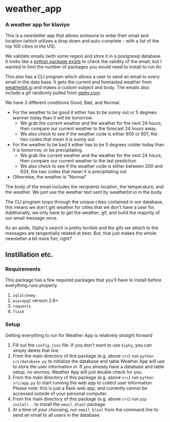 # weather_app
### A weather app for klaviyo

This is a newsletter app that allows someone to enter their email and location (which utilizes 
a drop down and auto-complete - with a list of the top 100 cities in the US).

We validate emails (with some regex) and store it in a postgresql database. It looks like a 
[python package exists](https://pypi.org/project/validate_email/) 
to check the validity of the email, but I wanted to limit the number of 
packages you would need to install to run thi

This also has a CLI program which allows a user to send an email to every email in the
data base. It gets the current and foretasted weather from [weatherbit.io](weatherbit.io) 
and makes a custom subject and body. The emails also include a gif randomly pulled 
from [giphy.com](giphy.com).

We have 3 different conditions Good, Bad, and Normal. 

* For the weather to be good it either has to be sunny out or 5 degrees warmer today 
  than it will be tomorrow.
  * We grab the current weather and the weather for the next 24 hours, then compare
    our current weather to the forecast 24 hours away. 
  * We also check to see if the weather code is either 800 or 801, the two codes that mean it 
    is sunny out
* For the weather to be bad it either has to be 5 degrees colder today than it is tomorrow, or
  be precipitating.
  * We grab the current weather and the weather for the next 24 hours, then compare
    our current weather to the last prediction  
  * We also check to see if the weather code is either between 200 and 624, the two codes 
    that mean it is precipitating out
* Otherwise, the weather is "Normal"

The body of the email includes the recipients location, the temperature, and the weather. We
just use the weather text sent by weatherbit.io in the body.

The CLI program loops through the unique cities contained in our database, this means we don't 
get weather for cities that we don't have a user for. Additionally, we only have to get the 
weather, gif, and build the majority of our email message once.

As an aside, Giphy's search is pretty terrible and the gifs we attach to the messages are 
tangentially related at best. But, that just makes the whole newsletter a bit more fun; right?

## Instillation etc.

### Requirements
This package has a few required packages that you'll have to install before everything runs properly.
1. `sqlalchemy`
2. `psycopg2` version 2.8+
3. `requests`
4. `flask`
### Setup
Getting everything to run for Weather App is relatively straight forward
1. Fill out the `config.json` file. If you don't want to use `Giphy`, you can simply delete that line
2. From the main directory of this package (e.g. above `src`) run `python src/database.py` to initialize the database and table Weather App will use to store the user information in. If you already have a database and table setup, no worries; Weather App will just double check for you. 
3. From the main directory of this package (e.g. above `src`) run `python src/app.py` to start running the web app to collect user information. Please note: this is just a flask web app, and currently cannot be accessed outside of your personal computer.
4. From the main directory of this package (e.g. above `src`) run `pip install .` to install the `email_blast` package
5. At a time of your choosing, run `email_blast` from the command line to send an email to all users in the database.

